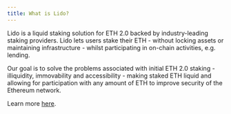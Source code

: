 ```yaml
---
title: What is Lido?
---
```


Lido is a liquid staking solution for ETH 2.0 backed by industry-leading staking providers. Lido lets users stake their ETH - without locking assets or maintaining infrastructure - whilst participating in on-chain activities, e.g. lending.

Our goal is to solve the problems associated with initial ETH 2.0 staking - illiquidity, immovability and accessibility - making staked ETH liquid and allowing for participation with any amount of ETH to improve security of the Ethereum network.

Learn more [here](https://blog.lido.fi/introducing-lido/).
